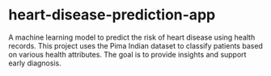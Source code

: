 # heart-disease-prediction-app
A machine learning model to predict the risk of heart disease using health records. This project uses the Pima Indian dataset to classify patients based on various health attributes. The goal is to provide insights and support early diagnosis.
